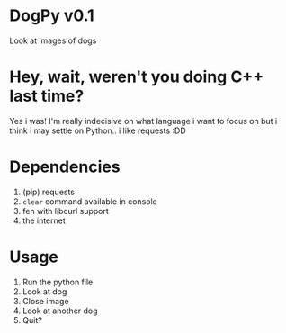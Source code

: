 # DogPy v0.1
Look at images of dogs

# Hey, wait, weren't you doing C++ last time?
Yes i was! I'm really indecisive on what language i want to focus on but i
think i may settle on Python.. i like requests :DD

# Dependencies
1. (pip) requests
2. `clear` command available in console
3. feh with libcurl support
4. the internet

# Usage
1. Run the python file
2. Look at dog
3. Close image
4. Look at another dog
5. Quit?

